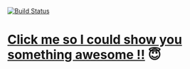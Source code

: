 [![Build Status](https://travis-ci.com/zsubzwary/zsubzwary.github.io.svg?branch=master)](https://zsubzwary.github.io)

# [Click me so I could show you something awesome !!](https://zsubzwary.github.io) 😇

